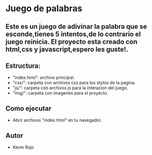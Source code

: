 # Juego de palabras
## Este es un juego de adivinar la palabra que se esconde,tienes 5 intentos,de lo contrario el juego reinicia. El proyecto esta creado con html,css y javascript,espero les guste!.

## Estructura:
- "index.html": archivo principal.
- "css/": carpeta con archivos css para los stylos de la pagina.
- "js/": carpeta con archivos js para la interacion del juego.
- "img/": carpeta con imagenes para el proyecto.

## Como ejecutar
- Abrir archivos "index.html" en tu navegador.

## Autor
- Kevin Rojo
